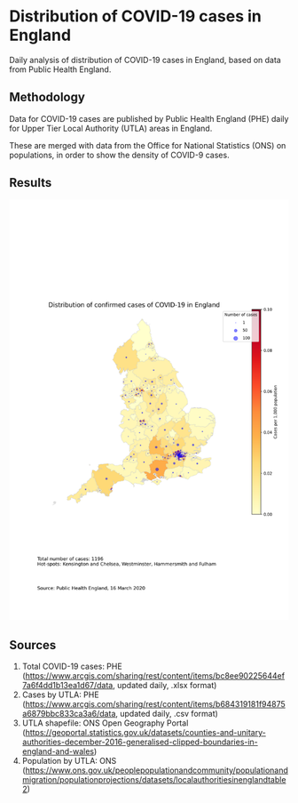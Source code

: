 # Distribution of COVID-19 cases in England

Daily analysis of distribution of COVID-19 cases in England, based on data from Public Health England.

## Methodology

Data for COVID-19 cases are published by Public Health England (PHE) daily for Upper Tier Local Authority (UTLA) areas in England.

These are merged with data from the Office for National Statistics (ONS) on populations, in order to show the density of COVID-9 cases.

## Results
![16 March 2020](charts/covid-19-england-2020-March-16.png)

## Sources

1. Total COVID-19 cases: PHE (https://www.arcgis.com/sharing/rest/content/items/bc8ee90225644ef7a6f4dd1b13ea1d67/data, updated daily, .xlsx format)
2. Cases by UTLA: PHE (https://www.arcgis.com/sharing/rest/content/items/b684319181f94875a6879bbc833ca3a6/data, updated daily, .csv format)
3. UTLA shapefile: ONS Open Geography Portal (https://geoportal.statistics.gov.uk/datasets/counties-and-unitary-authorities-december-2016-generalised-clipped-boundaries-in-england-and-wales)
4. Population by UTLA: ONS (https://www.ons.gov.uk/peoplepopulationandcommunity/populationandmigration/populationprojections/datasets/localauthoritiesinenglandtable2)
